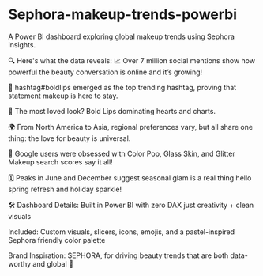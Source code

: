  # Sephora-makeup-trends-powerbi
A Power BI dashboard exploring global makeup trends using Sephora insights.

🔍 Here's what the data reveals:
📈 Over 7 million social mentions show how powerful the beauty conversation is online and it’s growing!

💋 hashtag#boldlips emerged as the top trending hashtag, proving that statement makeup is here to stay.

💖 The most loved look? Bold Lips dominating hearts and charts.

🌍 From North America to Asia, regional preferences vary, but all share one thing: the love for beauty is universal.

🔎 Google users were obsessed with Color Pop, Glass Skin, and Glitter Makeup search scores say it all!

🗓️ Peaks in June and December suggest seasonal glam is a real thing hello spring refresh and holiday sparkle!


🛠️ Dashboard Details:
Built in Power BI with zero DAX just creativity + clean visuals

Included: Custom visuals, slicers, icons, emojis, and a pastel-inspired Sephora friendly color palette

Brand Inspiration: SEPHORA, for driving beauty trends that are both data-worthy and global 💄
